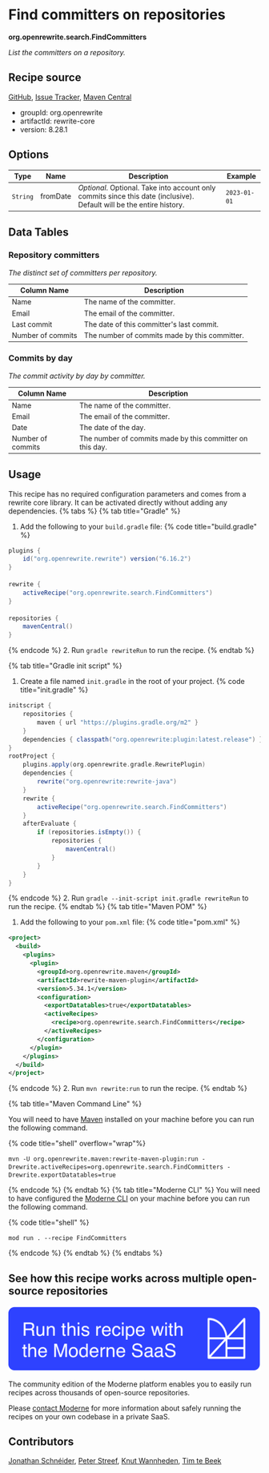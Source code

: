 # Find committers on repositories

**org.openrewrite.search.FindCommitters**

_List the committers on a repository._

## Recipe source

[GitHub](https://github.com/openrewrite/rewrite/blob/main/rewrite-core/src/main/java/org/openrewrite/search/FindCommitters.java), [Issue Tracker](https://github.com/openrewrite/rewrite/issues), [Maven Central](https://central.sonatype.com/artifact/org.openrewrite/rewrite-core/8.28.1/jar)

* groupId: org.openrewrite
* artifactId: rewrite-core
* version: 8.28.1

## Options

| Type | Name | Description | Example |
| -- | -- | -- | -- |
| `String` | fromDate | *Optional*. Optional. Take into account only commits since this date (inclusive). Default will be the entire history. | `2023-01-01` |

## Data Tables

### Repository committers

_The distinct set of committers per repository._

| Column Name | Description |
| ----------- | ----------- |
| Name | The name of the committer. |
| Email | The email of the committer. |
| Last commit | The date of this committer's last commit. |
| Number of commits | The number of commits made by this committer. |

### Commits by day

_The commit activity by day by committer._

| Column Name | Description |
| ----------- | ----------- |
| Name | The name of the committer. |
| Email | The email of the committer. |
| Date | The date of the day. |
| Number of commits | The number of commits made by this committer on this day. |


## Usage

This recipe has no required configuration parameters and comes from a rewrite core library. It can be activated directly without adding any dependencies.
{% tabs %}
{% tab title="Gradle" %}
1. Add the following to your `build.gradle` file:
{% code title="build.gradle" %}
```groovy
plugins {
    id("org.openrewrite.rewrite") version("6.16.2")
}

rewrite {
    activeRecipe("org.openrewrite.search.FindCommitters")
}

repositories {
    mavenCentral()
}

```
{% endcode %}
2. Run `gradle rewriteRun` to run the recipe.
{% endtab %}

{% tab title="Gradle init script" %}
1. Create a file named `init.gradle` in the root of your project.
{% code title="init.gradle" %}
```groovy
initscript {
    repositories {
        maven { url "https://plugins.gradle.org/m2" }
    }
    dependencies { classpath("org.openrewrite:plugin:latest.release") }
}
rootProject {
    plugins.apply(org.openrewrite.gradle.RewritePlugin)
    dependencies {
        rewrite("org.openrewrite:rewrite-java")
    }
    rewrite {
        activeRecipe("org.openrewrite.search.FindCommitters")
    }
    afterEvaluate {
        if (repositories.isEmpty()) {
            repositories {
                mavenCentral()
            }
        }
    }
}
```
{% endcode %}
2. Run `gradle --init-script init.gradle rewriteRun` to run the recipe.
{% endtab %}
{% tab title="Maven POM" %}
1. Add the following to your `pom.xml` file:
{% code title="pom.xml" %}
```xml
<project>
  <build>
    <plugins>
      <plugin>
        <groupId>org.openrewrite.maven</groupId>
        <artifactId>rewrite-maven-plugin</artifactId>
        <version>5.34.1</version>
        <configuration>
          <exportDatatables>true</exportDatatables>
          <activeRecipes>
            <recipe>org.openrewrite.search.FindCommitters</recipe>
          </activeRecipes>
        </configuration>
      </plugin>
    </plugins>
  </build>
</project>
```
{% endcode %}
2. Run `mvn rewrite:run` to run the recipe.
{% endtab %}

{% tab title="Maven Command Line" %}

You will need to have [Maven](https://maven.apache.org/download.cgi) installed on your machine before you can run the following command.

{% code title="shell" overflow="wrap"%}
```shell
mvn -U org.openrewrite.maven:rewrite-maven-plugin:run -Drewrite.activeRecipes=org.openrewrite.search.FindCommitters -Drewrite.exportDatatables=true
```
{% endcode %}
{% endtab %}
{% tab title="Moderne CLI" %}
You will need to have configured the [Moderne CLI](https://docs.moderne.io/moderne-cli/cli-intro) on your machine before you can run the following command.

{% code title="shell" %}
```shell
mod run . --recipe FindCommitters
```
{% endcode %}
{% endtab %}
{% endtabs %}

## See how this recipe works across multiple open-source repositories

[![Moderne Link Image](/.gitbook/assets/ModerneRecipeButton.png)](https://app.moderne.io/recipes/org.openrewrite.search.FindCommitters)

The community edition of the Moderne platform enables you to easily run recipes across thousands of open-source repositories.

Please [contact Moderne](https://moderne.io/product) for more information about safely running the recipes on your own codebase in a private SaaS.

## Contributors
[Jonathan Schnéider](mailto:jkschneider@gmail.com), [Peter Streef](mailto:peter@moderne.io), [Knut Wannheden](mailto:knut@moderne.io), [Tim te Beek](mailto:tim@moderne.io)
